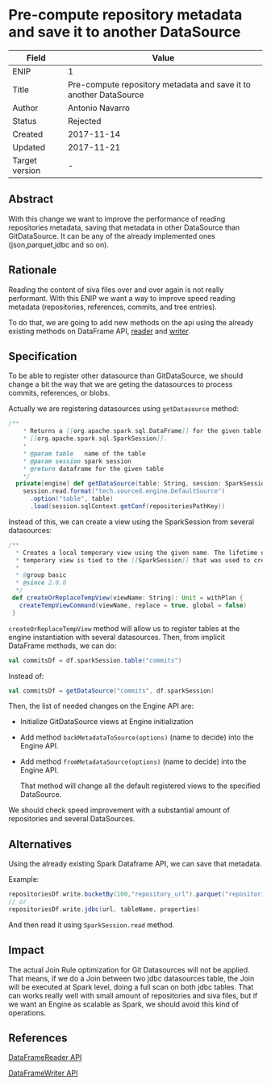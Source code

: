 # Pre-compute repository metadata and save it to another DataSource

| Field | Value |
| --- | --- |
| ENIP | 1 |
| Title | Pre-compute repository metadata and save it to another DataSource |
| Author | Antonio Navarro |
| Status | Rejected |
| Created | 2017-11-14 |
| Updated | 2017-11-21 |
| Target version | - |

## Abstract

With this change we want to improve the performance of reading repositories metadata, saving that metadata in other DataSource than GitDataSource. It can be any of the already implemented ones \(json,parquet,jdbc and so on\).

## Rationale

Reading the content of siva files over and over again is not really performant. With this ENIP we want a way to improve speed reading metadata \(repositories, references, commits, and tree entries\).

To do that, we are going to add new methods on the api using the already existing methods on DataFrame API, [reader](https://spark.apache.org/docs/latest/api/scala/index.html#org.apache.spark.sql.DataFrameReader) and [writer](https://spark.apache.org/docs/latest/api/scala/index.html#org.apache.spark.sql.DataFrameWriter).

## Specification

To be able to register other datasource than GitDataSource, we should change a bit the way that we are geting the datasources to process commits, references, or blobs.

Actually we are registering datasources using `getDatasource` method:

```scala
/**
    * Returns a [[org.apache.spark.sql.DataFrame]] for the given table using the provided
    * [[org.apache.spark.sql.SparkSession]].
    *
    * @param table   name of the table
    * @param session spark session
    * @return dataframe for the given table
    */
  private[engine] def getDataSource(table: String, session: SparkSession): DataFrame =
    session.read.format("tech.sourced.engine.DefaultSource")
      .option("table", table)
      .load(session.sqlContext.getConf(repositoriesPathKey))
```

Instead of this, we can create a view using the SparkSession from several datasources:

```scala
/**
  * Creates a local temporary view using the given name. The lifetime of this
  * temporary view is tied to the [[SparkSession]] that was used to create this Dataset.
  *
  * @group basic
  * @since 2.0.0
  */
 def createOrReplaceTempView(viewName: String): Unit = withPlan {
   createTempViewCommand(viewName, replace = true, global = false)
 }
```

`createOrReplaceTempView` method will allow us to register tables at the engine instantiation with several datasources. Then, from implicit DataFrame methods, we can do:

```scala
val commitsDf = df.sparkSession.table("commits")
```

Instead of:

```scala
val commitsDf = getDataSource("commits", df.sparkSession)
```

Then, the list of needed changes on the Engine API are:

* Initialize GitDataSource views at Engine initialization
* Add method `backMetadataToSource(options)` \(name to decide\) into the Engine API.
* Add method `fromMetadataSource(options)` \(name to decide\) into the Engine API.

  That method will change all the default registered views to the specified DataSource.

We should check speed improvement with a substantial amount of repositories and several DataSources.

## Alternatives

Using the already existing Spark Dataframe API, we can save that metadata.

Example:

```scala
repositoriesDf.write.bucketBy(100,"repository_url").parquet("repositories.parquet")
// or
repositoriesDf.write.jdbc(url, tableName, properties)
```

And then read it using `SparkSession.read` method.

## Impact

The actual Join Rule optimization for Git Datasources will not be applied. That means, if we do a Join between two jdbc datasources table, the Join will be executed at Spark level, doing a full scan on both jdbc tables. That can works really well with small amount of repositories and siva files, but if we want an Engine as scalable as Spark, we should avoid this kind of operations.

## References

[DataFrameReader API](https://spark.apache.org/docs/latest/api/scala/index.html#org.apache.spark.sql.DataFrameReader)

[DataFrameWriter API](https://spark.apache.org/docs/latest/api/scala/index.html#org.apache.spark.sql.DataFrameWriter)

